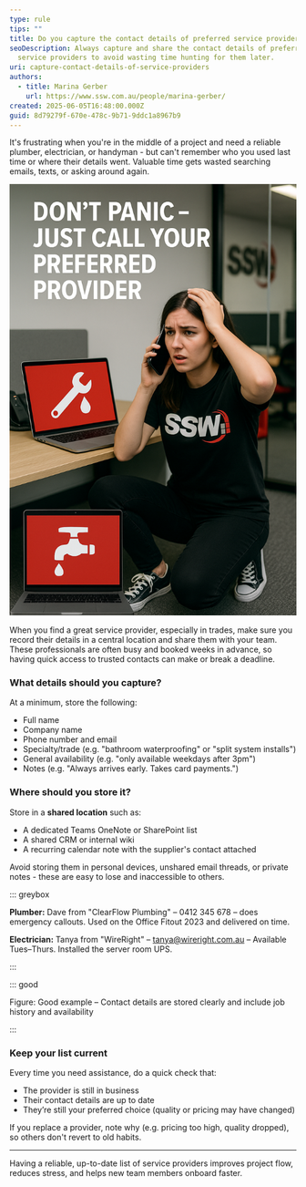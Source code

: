 ```yaml
---
type: rule
tips: ""
title: Do you capture the contact details of preferred service providers?
seoDescription: Always capture and share the contact details of preferred
  service providers to avoid wasting time hunting for them later.
uri: capture-contact-details-of-service-providers
authors:
  - title: Marina Gerber
    url: https://www.ssw.com.au/people/marina-gerber/
created: 2025-06-05T16:48:00.000Z
guid: 8d79279f-670e-478c-9b71-9ddc1a8967b9
---
```

It's frustrating when you're in the middle of a project and need a reliable plumber, electrician, or handyman - but can't remember who you used last time or where their details went. Valuable time gets wasted searching emails, texts, or asking around again.

<!--endintro-->

![](dont-panic_call-a-preferred-provider.png "Error 404: Plumber Not Found (Unless You Saved It!)")

When you find a great service provider, especially in trades, make sure you record their details in a central location and share them with your team. These professionals are often busy and booked weeks in advance, so having quick access to trusted contacts can make or break a deadline.

### What details should you capture?

At a minimum, store the following:

* Full name
* Company name
* Phone number and email
* Specialty/trade (e.g. "bathroom waterproofing" or "split system installs")
* General availability (e.g. "only available weekdays after 3pm")
* Notes (e.g. "Always arrives early. Takes card payments.")

### Where should you store it?

Store in a **shared location** such as:

* A dedicated Teams OneNote or SharePoint list
* A shared CRM or internal wiki
* A recurring calendar note with the supplier's contact attached

Avoid storing them in personal devices, unshared email threads, or private notes - these are easy to lose and inaccessible to others.

::: greybox

**Plumber:** Dave from "ClearFlow Plumbing" – 0412 345 678 – does emergency callouts. Used on the Office Fitout 2023 and delivered on time.  

**Electrician:** Tanya from "WireRight" – tanya@wireright.com.au – Available Tues–Thurs. Installed the server room UPS.

:::

::: good

Figure: Good example – Contact details are stored clearly and include job history and availability

:::

### Keep your list current

Every time you need assistance, do a quick check that:

* The provider is still in business
* Their contact details are up to date
* They’re still your preferred choice (quality or pricing may have changed)

If you replace a provider, note why (e.g. pricing too high, quality dropped), so others don't revert to old habits.

- - -

Having a reliable, up-to-date list of service providers improves project flow, reduces stress, and helps new team members onboard faster.
